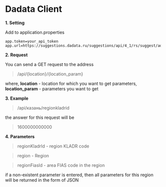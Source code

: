 # Dadata Client

**1. Setting**

 Add to application.properties
 
```
app.token=your_api_token
app.url=https://suggestions.dadata.ru/suggestions/api/4_1/rs/suggest/address
```

**2. Request**

  You can send a GET request to the address
  
  > /api/{location}/{location_param}
  
  where, **location** - location for which you want to get parameters, **location_param** - parameters you want to get  
  
  **3. Example**
  
  > /api/казань/regionkladrid
  
  the answer for this request will be
  
  > 1600000000000
  
  **4. Parameters**
  
  > regionKladrId - region KLADR code
  
  > region - Region
  
  > regionFiasId - area FIAS code in the region  
  
  
  if a non-existent parameter is entered, then all parameters for this region will be returned in the form of JSON
  
